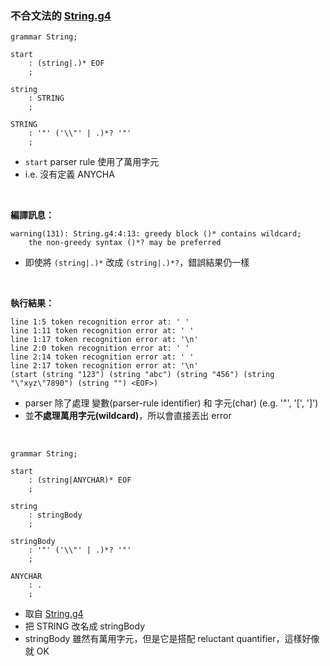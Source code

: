 
### 不合文法的 [String.g4](../example/001-String.md)

```g4
grammar String;

start
	: (string|.)* EOF
	;

string
	: STRING
	;

STRING
	: '"' ('\\"' | .)*? '"'
	;
```
* ```start``` parser rule 使用了萬用字元
* i.e. 沒有定義 ANYCHA

<br>

**編譯訊息：**
```
warning(131): String.g4:4:13: greedy block ()* contains wildcard; 
    the non-greedy syntax ()*? may be preferred
```
 - 即使將 ```(string|.)*``` 改成 ```(string|.)*?```，錯誤結果仍一樣

<br>

**執行結果：**
```
line 1:5 token recognition error at: ' '
line 1:11 token recognition error at: ' '
line 1:17 token recognition error at: '\n'
line 2:0 token recognition error at: ' '
line 2:14 token recognition error at: ' '
line 2:17 token recognition error at: '\n'
(start (string "123") (string "abc") (string "456") (string "\"xyz\"7890") (string "") <EOF>)
```

- parser 除了處理 變數(parser-rule identifier) 和 字元(char) (e.g. '"', '[', ']')
- 並**不處理萬用字元(wildcard)**，所以會直接丟出 error

<br>

```g4
grammar String;

start
	: (string|ANYCHAR)* EOF
	;

string
	: stringBody
	;

stringBody
	: '"' ('\\"' | .)*? '"'
	;

ANYCHAR
	: .
	;
```
- 取自  [String.g4](../example/001-String.md)
- 把 STRING 改名成 stringBody
- stringBody 雖然有萬用字元，但是它是搭配 reluctant quantifier，這樣好像就 OK
